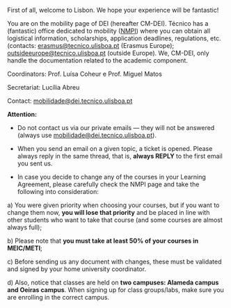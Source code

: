 
First of all, welcome to Lisbon. We hope your experience will be fantastic! 

You are on the mobility page of DEI (hereafter CM-DEI). Técnico has a (fantastic) office dedicated to mobility ([NMPI](https://aai.tecnico.ulisboa.pt/en/nucleo-de-mobilidade-e-parcerias-internacionais/)) where you can obtain all logistical information, scholarships, application deadlines, regulations, etc. (contacts: erasmus@tecnico.ulisboa.pt (Erasmus Europe); outsideeurope@tecnico.ulisboa.pt (outside Europe). We, CM-DEI, only handle the documentation related to the academic component.

Coordinators: Prof. Luísa Coheur e Prof. Miguel Matos

Secretariat: Lucília Abreu

Contact: mobilidade@dei.tecnico.ulisboa.pt

**Attention:**

- Do not contact us via our private emails — they will not be answered (always use mobilidade@dei.tecnico.ulisboa.pt).

- When you send an email on a given topic, a ticket is opened. Please always reply in the same thread, that is, **always REPLY** to the first email you sent us.

- In case you decide to change any of the courses in your Learning Agreement, please carefully check the NMPI page and take the following into consideration:

a) You were given priority when choosing your courses, but if you want to change them now, **you will lose that priority** and be placed in line with other students who want to take that course (and some courses are almost always full);

b) Please note that **you must take at least 50% of your courses in MEIC/METI**;

c) Before sending us any document with changes, these must be validated and signed by your home university coordinator.

d) Also, notice that classes are held on **two campuses: Alameda campus and Oeiras campus**. When signing up for class groups/labs, make sure you are enrolling in the correct campus.

